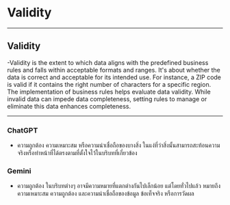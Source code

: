 # **Validity**

---

## **Validity**
 -Validity is the extent to which data aligns with the predefined business rules and falls within acceptable formats and ranges. It's about whether the data is correct and acceptable for its intended use. For instance, a ZIP code is valid if it contains the right number of characters for a specific region. 
  The implementation of business rules helps evaluate data validity. While invalid data can impede data completeness, setting rules to manage or eliminate this data enhances completeness.

---

### ChatGPT
 - ความถูกต้อง ความเหมาะสม หรือความน่าเชื่อถือของบางสิ่ง ในแง่ที่ว่าสิ่งนั้นสามารถสะท้อนความจริงหรือทำหน้าที่ได้ตรงตามที่ตั้งใจไว้ในบริบทที่เกี่ยวข้อง

### Gemini
 - ความถูกต้อง ในบริบทต่างๆ อาจมีความหมายที่แตกต่างกันไปเล็กน้อย แต่โดยทั่วไปแล้ว หมายถึง ความเหมาะสม ความถูกต้อง และความน่าเชื่อถือของข้อมูล ข้อเท็จจริง หรือการวัดผล
